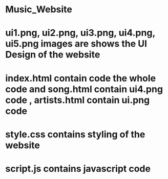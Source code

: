 # Music_Website
# ui1.png, ui2.png, ui3.png, ui4.png, ui5.png images are shows the UI Design of the website
# index.html contain code the whole code and song.html contain ui4.png code , artists.html contain ui.png code
# style.css contains styling of the website
# script.js contains javascript code
